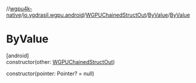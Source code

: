 //[wgpu4k-native](../../../../index.md)/[io.ygdrasil.wgpu.android](../../index.md)/[WGPUChainedStructOut](../index.md)/[ByValue](index.md)/[ByValue](-by-value.md)

# ByValue

[android]\
constructor(other: [WGPUChainedStructOut](../index.md))

constructor(pointer: Pointer? = null)